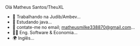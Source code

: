 Olá Matheus Santos/TheuXL

- 🔭 Trabalhando na Judib/Ambev...
- 🌱 Estudando java...
- 👯 contate-me no email; matheusmilke338870@gmail.com...
- 👨‍🎓 Eng. Software & Economia...
- 🌍 Inglês...

